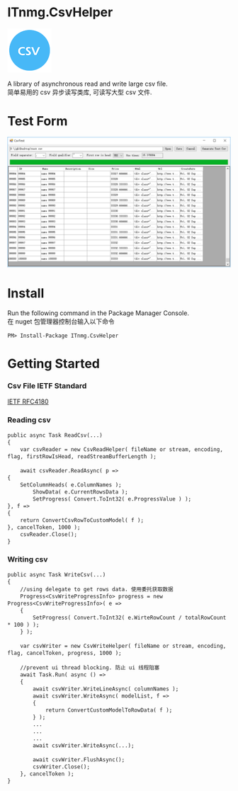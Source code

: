 # ITnmg.CsvHelper
![图标](https://raw.githubusercontent.com/jgh004/ITnmg.CsvHelper/master/docs/logo.png)

  A library of asynchronous read and write large csv file.  
  简单易用的 csv 异步读写类库, 可读写大型 csv 文件. 

# Test Form
![实现效果](https://raw.githubusercontent.com/jgh004/ITnmg.CsvHelper/master/docs/test.png?s=200)

# Install

Run the following command in the Package Manager Console.  
在 nuget 包管理器控制台输入以下命令

    PM> Install-Package ITnmg.CsvHelper

# Getting Started

### Csv File IETF Standard
[IETF RFC4180](https://tools.ietf.org/html/rfc4180)

### Reading csv
    public async Task ReadCsv(...)
    {
        var csvReader = new CsvReadHelper( fileName or stream, encoding, flag, firstRowIsHead, readStreamBufferLength );
        
        await csvReader.ReadAsync( p => 
	{
	    SetColumnHeads( e.ColumnNames );
            ShowData( e.CurrentRowsData );
            SetProgress( Convert.ToInt32( e.ProgressValue ) );
	}, f =>
	{
	    return ConvertCsvRowToCustomModel( f );
	}, cancelToken, 1000 );
        csvReader.Close();
    }
    
### Writing csv
    public async Task WriteCsv(...)
    {
        //using delegate to get rows data. 使用委托获取数据
        Progress<CsvWriteProgressInfo> progress = new Progress<CsvWriteProgressInfo>( e =>
        {
            SetProgress( Convert.ToInt32( e.WirteRowCount / totalRowCount * 100 ) );
        } );
        
        var csvWriter = new CsvWriteHelper( fileName or stream, encoding, flag, cancelToken, progress, 1000 );
        
        //prevent ui thread blocking. 防止 ui 线程阻塞
        await Task.Run( async () =>
        {
            await csvWriter.WriteLineAsync( columnNames );
            await csvWriter.WriteAsync( modelList, f =>
            {
                return ConvertCustomModelToRowData( f );
            } );
            ...
            ...
            ...
            await csvWriter.WriteAsync(...);

            await csvWriter.FlushAsync();
            csvWriter.Close();
        }, cancelToken );
    }
